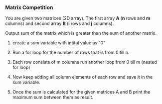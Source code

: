 ### Matrix Competition

You are given two matrices (2D array). The first array **A** (**n** rows and **m** columns) and second array **B** (**i** rows and **j** columns).

Output sum of the matrix which is greater than the sum of another matrix.

1. create a sum variable with intital value as "0"

2. Run a for loop for the number of rows that is from 0 till n.

3. Each row consists of m columns run another loop from 0 till m (nested for loop)

4. Now keep adding all column elements of each row and save it in the sum variable.

5. Once the sum is calculated for the given matrices A and B print the maximum sum between them as result.

   ​